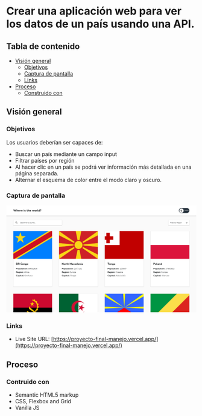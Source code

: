 # Crear una aplicación web para ver los datos de un país usando una API.


## Tabla de contenido

- [Visión general](#visión-general)
  - [Objetivos](#objetivos)
  - [Captura de pantalla](#captura-de-pantalla)
  - [Links](#links)
- [Proceso](#proceso)
  - [Construido con](#construido-con)

## Visión general

### Objetivos

Los usuarios deberían ser capaces de:

- Buscar un país mediante un campo input
- Filtrar países por región
- Al hacer clic en un país se podrá ver información más detallada en una página separada.
- Alternar el esquema de color entre el modo claro y oscuro.

### Captura de pantalla

![](./screenshot.png?raw=true)

### Links

- Live Site URL: [https://proyecto-final-manejo.vercel.app/](https://proyecto-final-manejo.vercel.app/)

## Proceso

### Contruido con

- Semantic HTML5 markup
- CSS, Flexbox and Grid
- Vanilla JS
